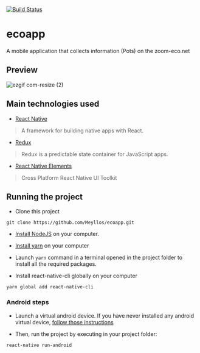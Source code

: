 [![Build Status](https://travis-ci.org/Meyllos/ecoapp.svg?branch=develop)](https://travis-ci.org/Meyllos/ecoapp)

# ecoapp

A mobile application that collects information (Pots) on the zoom-eco.net

## Preview

![ezgif com-resize (2)](https://user-images.githubusercontent.com/44000547/67763505-852a9980-fa50-11e9-83a0-82876f53b5a4.gif)

## Main technologies used

- [React Native](https://github.com/facebook/react-native)

> A framework for building native apps with React.

- [Redux](http://redux.js.org/)

> Redux is a predictable state container for JavaScript apps.

- [React Native Elements](https://github.com/react-native-community/react-native-elements)

> Cross Platform React Native UI Toolkit

## Running the project

- Clone this project

```
git clone https://github.com/Meyllos/ecoapp.git
```

- [Install NodeJS](https://nodejs.org/en/) on your computer.

- [Install yarn](https://yarnpkg.com/en/docs/install) on your computer

- Launch `yarn` command in a terminal opened in the project folder to install all the required packages.

- Install react-native-cli globally on your computer

```
yarn global add react-native-cli
```

### Android steps

- Launch a virtual android device. If you have never installed any android virtual device, [follow those instructions](https://developer.android.com/studio/run/managing-avds.html#createavd)

- Then, run the project by executing in your project folder:

```
react-native run-android
```
